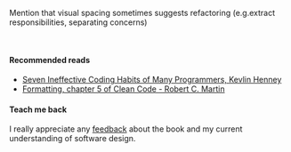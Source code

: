 Mention that visual spacing sometimes suggests refactoring (e.g.extract responsibilities, separating concerns)

<br/>  

#### Recommended reads
* [Seven Ineffective Coding Habits of Many Programmers, Kevlin Henney](https://youtu.be/ZsHMHukIlJY?t=633)
* [Formatting, chapter 5 of Clean Code - Robert C. Martin](https://www.goodreads.com/book/show/3735293-clean-code)

#### Teach me back
I really appreciate any [feedback]((/introduction/introduction.html#teach-me-back)) about the book and my current understanding of software design.
